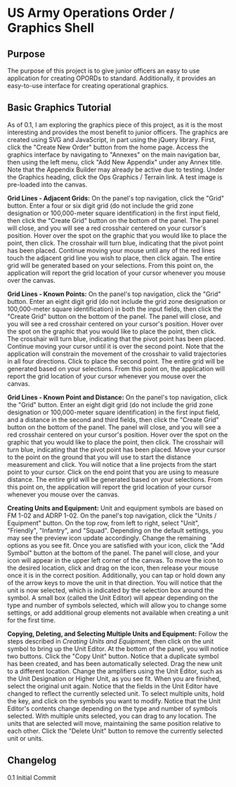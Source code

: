 # US Army Operations Order / Graphics Shell

Purpose
--------------
The purpose of this project is to give junior officers an easy to use application for creating OPORDs to standard. Additionally, it provides an easy-to-use interface for creating operational graphics.

Basic Graphics Tutorial
--------------
As of 0.1, I am exploring the graphics piece of this project, as it is the most interesting and provides the most benefit to junior officers. The graphics are created using SVG and JavaScript, in part using the jQuery library. First, click the "Create New Order" button from the home page. Access the graphics interface by navigating to "Annexes" on the main navigation bar, then using the left menu, click "Add New Appendix" under any Annex title. Note that the Appendix Builder may already be active due to testing. Under the Graphics heading, click the Ops Graphics / Terrain link.
A test image is pre-loaded into the canvas.

**Grid Lines - Adjacent Grids:**
On the panel's top navigation, click the "Grid" button. Enter a four or six digit grid (do not include the grid zone designation or 100,000-meter square identification) in the first input field, then click the "Create Grid" button on the bottom of the panel. The panel will close, and you will see a red crosshair centered on your cursor's position. Hover over the spot on the graphic that you would like to place the point, then click. The crosshair will turn blue, indicating that the pivot point has been placed. Continue moving your mouse until any of the red lines touch the adjacent grid line you wish to place, then click again. The entire grid will be generated based on your selections. From this point on, the application will report the grid location of your cursor whenever you mouse over the canvas.

**Grid Lines - Known Points:**
On the panel's top navigation, click the "Grid" button. Enter an eight digit grid (do not include the grid zone designation or 100,000-meter square identification) in both the input fields, then click the "Create Grid" button on the bottom of the panel. The panel will close, and you will see a red crosshair centered on your cursor's position. Hover over the spot on the graphic that you would like to place the point, then click. The crosshair will turn blue, indicating that the pivot point has been placed. Continue moving your cursor until it is over the second point. Note that the application will constrain the movement of the crosshair to valid trajectories in all four directions. Click to place the second point. The entire grid will be generated based on your selections. From this point on, the application will report the grid location of your cursor whenever you mouse over the canvas.

**Grid Lines - Known Point and Distance:**
On the panel's top navigation, click the "Grid" button. Enter an eight digit grid (do not include the grid zone designation or 100,000-meter square identification) in the first input field, and a distance in the second and third fields, then click the "Create Grid" button on the bottom of the panel. The panel will close, and you will see a red crosshair centered on your cursor's position. Hover over the spot on the graphic that you would like to place the point, then click. The crosshair will turn blue, indicating that the pivot point has been placed. Move your cursor to the point on the ground that you will use to start the distance measurement and click. You will notice that a line projects from the start point to your cursor. Click on the end point that you are using to measure distance. The entire grid will be generated based on your selections. From this point on, the application will report the grid location of your cursor whenever you mouse over the canvas.

**Creating Units and Equipment:**
Unit and equipment symbols are based on FM 1-02 and ADRP 1-02. On the panel's top navigation, click the "Units / Equipment" button. On the top row, from left to right, select "Unit", "Friendly", "Infantry", and "Squad". Depending on the default settings, you may see the preview icon update accordingly. Change the remaining options as you see fit. Once you are satisfied with your icon, click the "Add Symbol" button at the bottom of the panel. The panel will close, and your icon will appear in the upper left corner of the canvas. To move the icon to the desired location, click and drag on the icon, then release your mouse once it is in the correct position. Additionally, you can tap or hold down any of the arrow keys to move the unit in that direction. You will notice that the unit is now selected, which is indicated by the selection box around the symbol. A small box (called the Unit Editor) will appear depending on the type and number of symbols selected, which will allow you to change some settings, or add additional group elements not available when creating a unit for the first time.

**Copying, Deleting, and Selecting Multiple Units and Equipment:**
Follow the steps described in *Creating Units and Equipment*, then click on the unit symbol to bring up the Unit Editor. At the bottom of the panel, you will notice two buttons. Click the "Copy Unit" button. Notice that a duplicate symbol has been created, and has been automatically selected. Drag the new unit to a different location. Change the amplifiers using the Unit Editor, such as the Unit Designation or Higher Unit, as you see fit. When you are finished, select the original unit again. Notice that the fields in the Unit Editor have changed to reflect the currently selected unit. To select multiple units, hold the <shift> key, and click on the symbols you want to modify. Notice that the Unit Editor's contents change depending on the type and number of symbols selected. With multiple units selected, you can drag to any location. The units that are selected will move, maintaining the same position relative to each other. Click the "Delete Unit" button to remove the currently selected unit or units.

Changelog
--------------
0.1	Initial Commit